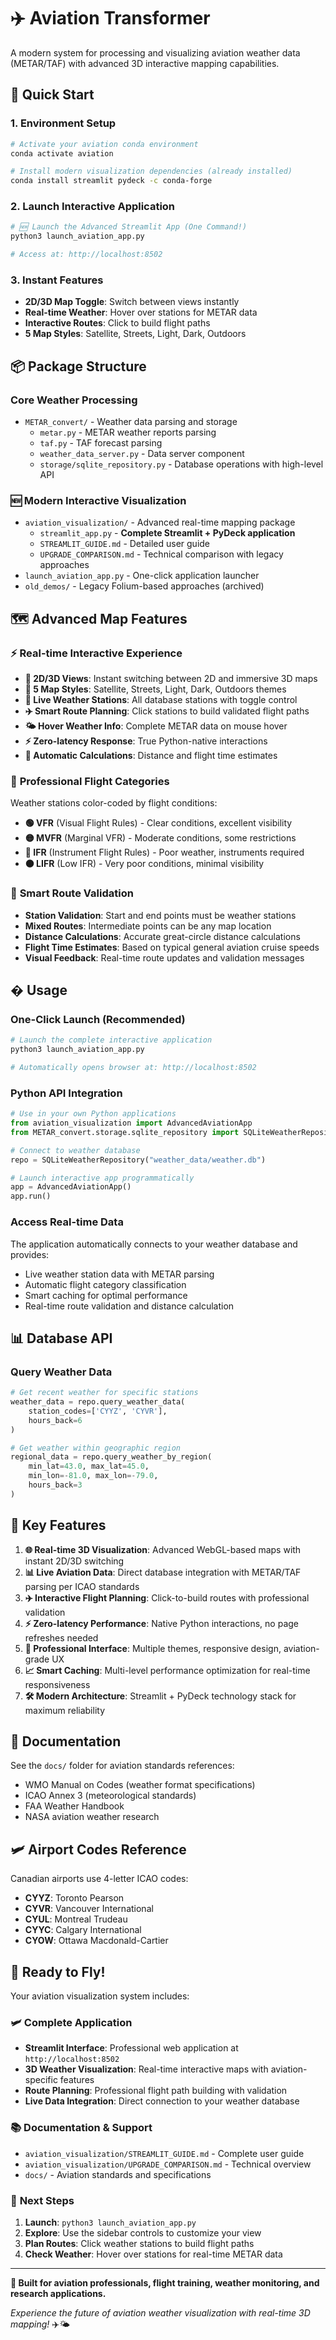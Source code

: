 # ✈️ Aviation Transformer

A modern system for processing and visualizing aviation weather data (METAR/TAF) with advanced 3D interactive mapping capabilities.

## 🚀 Quick Start

### 1. Environment Setup
```bash
# Activate your aviation conda environment
conda activate aviation

# Install modern visualization dependencies (already installed)
conda install streamlit pydeck -c conda-forge
```

### 2. Launch Interactive Application
```bash
# 🆕 Launch the Advanced Streamlit App (One Command!)
python3 launch_aviation_app.py

# Access at: http://localhost:8502
```

### 3. Instant Features
- **2D/3D Map Toggle**: Switch between views instantly
- **Real-time Weather**: Hover over stations for METAR data
- **Interactive Routes**: Click to build flight paths
- **5 Map Styles**: Satellite, Streets, Light, Dark, Outdoors

## 📦 Package Structure

### Core Weather Processing
- `METAR_convert/` - Weather data parsing and storage
  - `metar.py` - METAR weather reports parsing
  - `taf.py` - TAF forecast parsing  
  - `weather_data_server.py` - Data server component
  - `storage/sqlite_repository.py` - Database operations with high-level API

### 🆕 Modern Interactive Visualization
- `aviation_visualization/` - Advanced real-time mapping package
  - `streamlit_app.py` - **Complete Streamlit + PyDeck application**
  - `STREAMLIT_GUIDE.md` - Detailed user guide
  - `UPGRADE_COMPARISON.md` - Technical comparison with legacy approaches
- `launch_aviation_app.py` - One-click application launcher
- `old_demos/` - Legacy Folium-based approaches (archived)

## 🗺️ Advanced Map Features

### ⚡ **Real-time Interactive Experience**
- **🔄 2D/3D Views**: Instant switching between 2D and immersive 3D maps
- **🎨 5 Map Styles**: Satellite, Streets, Light, Dark, Outdoors themes
- **📡 Live Weather Stations**: All database stations with toggle control
- **✈️ Smart Route Planning**: Click stations to build validated flight paths
- **🌤️ Hover Weather Info**: Complete METAR data on mouse hover
- **⚡ Zero-latency Response**: True Python-native interactions
- **📏 Automatic Calculations**: Distance and flight time estimates

### 🌟 **Professional Flight Categories**
Weather stations color-coded by flight conditions:
- **🟢 VFR** (Visual Flight Rules) - Clear conditions, excellent visibility
- **🟡 MVFR** (Marginal VFR) - Moderate conditions, some restrictions
- **🔴 IFR** (Instrument Flight Rules) - Poor weather, instruments required
- **⚫ LIFR** (Low IFR) - Very poor conditions, minimal visibility

### 🎯 **Smart Route Validation**
- **Station Validation**: Start and end points must be weather stations
- **Mixed Routes**: Intermediate points can be any map location
- **Distance Calculations**: Accurate great-circle distance calculations
- **Flight Time Estimates**: Based on typical general aviation cruise speeds
- **Visual Feedback**: Real-time route updates and validation messages

## � Usage

### **One-Click Launch** (Recommended)
```bash
# Launch the complete interactive application
python3 launch_aviation_app.py

# Automatically opens browser at: http://localhost:8502
```

### **Python API Integration**
```python
# Use in your own Python applications
from aviation_visualization import AdvancedAviationApp
from METAR_convert.storage.sqlite_repository import SQLiteWeatherRepository

# Connect to weather database
repo = SQLiteWeatherRepository("weather_data/weather.db")

# Launch interactive app programmatically
app = AdvancedAviationApp()
app.run()
```

### **Access Real-time Data**
The application automatically connects to your weather database and provides:
- Live weather station data with METAR parsing
- Automatic flight category classification
- Smart caching for optimal performance
- Real-time route validation and distance calculation

## 📊 Database API

### Query Weather Data
```python
# Get recent weather for specific stations
weather_data = repo.query_weather_data(
    station_codes=['CYYZ', 'CYVR'],
    hours_back=6
)

# Get weather within geographic region  
regional_data = repo.query_weather_by_region(
    min_lat=43.0, max_lat=45.0,
    min_lon=-81.0, max_lon=-79.0,
    hours_back=3
)
```

## 🎯 Key Features

1. **🌐 Real-time 3D Visualization**: Advanced WebGL-based maps with instant 2D/3D switching
2. **📊 Live Aviation Data**: Direct database integration with METAR/TAF parsing per ICAO standards
3. **✈️ Interactive Flight Planning**: Click-to-build routes with professional validation
4. **⚡ Zero-latency Performance**: Native Python interactions, no page refreshes needed
5. **🎨 Professional Interface**: Multiple themes, responsive design, aviation-grade UX
6. **📈 Smart Caching**: Multi-level performance optimization for real-time responsiveness
7. **🛠️ Modern Architecture**: Streamlit + PyDeck technology stack for maximum reliability

## 📝 Documentation

See the `docs/` folder for aviation standards references:
- WMO Manual on Codes (weather format specifications)
- ICAO Annex 3 (meteorological standards)
- FAA Weather Handbook
- NASA aviation weather research

## 🛩️ Airport Codes Reference

Canadian airports use 4-letter ICAO codes:
- **CYYZ**: Toronto Pearson
- **CYVR**: Vancouver International  
- **CYUL**: Montreal Trudeau
- **CYYC**: Calgary International
- **CYOW**: Ottawa Macdonald-Cartier

## 🎉 Ready to Fly!

Your aviation visualization system includes:

### 🛩️ **Complete Application**
- **Streamlit Interface**: Professional web application at `http://localhost:8502`
- **3D Weather Visualization**: Real-time interactive maps with aviation-specific features
- **Route Planning**: Professional flight path building with validation
- **Live Data Integration**: Direct connection to your weather database

### 📚 **Documentation & Support**
- `aviation_visualization/STREAMLIT_GUIDE.md` - Complete user guide
- `aviation_visualization/UPGRADE_COMPARISON.md` - Technical overview
- `docs/` - Aviation standards and specifications

### 🚀 **Next Steps**
1. **Launch**: `python3 launch_aviation_app.py`
2. **Explore**: Use the sidebar controls to customize your view
3. **Plan Routes**: Click weather stations to build flight paths
4. **Check Weather**: Hover over stations for real-time METAR data

---

**🎯 Built for aviation professionals, flight training, weather monitoring, and research applications.**

*Experience the future of aviation weather visualization with real-time 3D mapping!* ✈️🌤️